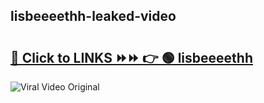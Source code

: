 
 ## lisbeeeethh-leaked-video 

# <h2><a href="https://clipsfans.com/lisbeeeethh&ref=git">🔗 Click to LINKS ⏩⏩ 👉 🟢 lisbeeeethh </a></h2>

<a href="https://clipsfans.com/lisbeeeethh&ref=git" rel="nofollow" data-target="animated-image.originalLink"><img src="https://i.ibb.co.com/xMMVF88/686577567.gif" alt="Viral Video Original" style="max-width: 100%; display: inline-block;" data-target="animated-image.originalImage"></a>
